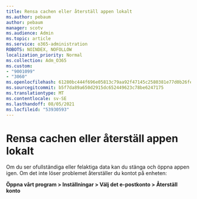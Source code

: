 ```yaml
---
title: Rensa cachen eller återställ appen lokalt
ms.author: pebaum
author: pebaum
manager: scotv
ms.audience: Admin
ms.topic: article
ms.service: o365-administration
ROBOTS: NOINDEX, NOFOLLOW
localization_priority: Normal
ms.collection: Adm_O365
ms.custom:
- "9001099"
- "3060"
ms.openlocfilehash: 61280bc444f696e05813c79aa92f47145c2580381e77d0b26fe6fdca527647a6
ms.sourcegitcommit: b5f7da89a650d2915dc652449623c78be6247175
ms.translationtype: MT
ms.contentlocale: sv-SE
ms.lasthandoff: 08/05/2021
ms.locfileid: "53930593"
---
```

# <a name="clear-the-cache-or-locally-reset-the-app"></a>Rensa cachen eller återställ appen lokalt

Om du ser ofullständiga eller felaktiga data kan du stänga och öppna appen igen.  Om det inte löser problemet återställer du kontot på enheten: 

**Öppna vårt program > Inställningar > Välj det e-postkonto > Återställ konto**